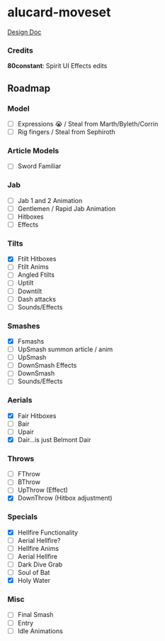 # alucard-moveset

[Design Doc](https://docs.google.com/document/d/1GTgq4NNwgGAbjD-_LC7m4ab_V4OuEZvZKC98tjZOiLA/edit?usp=sharing)

### Credits

**80constant**: Spirit UI Effects edits

## Roadmap

### Model

- [ ] Expressions 😭 / Steal from Marth/Byleth/Corrin
- [ ] Rig fingers / Steal from Sephiroth 

### Article Models

- [ ] Sword Familiar

### Jab
- [ ] Jab 1 and 2 Animation
- [ ] Gentlemen / Rapid Jab Animation
- [ ] Hitboxes
- [ ] Effects

### Tilts
- [X] Ftilt Hitboxes
- [ ] Ftilt Anims
- [ ] Angled Ftilts
- [ ] Uptilt
- [ ] Downtilt
- [ ] Dash attacks
- [ ] Sounds/Effects

### Smashes
- [X] Fsmashs
- [ ] UpSmash summon article / anim
- [ ] UpSmash 
- [ ] DownSmash Effects
- [ ] DownSmash
- [ ] Sounds/Effects

### Aerials
- [X] Fair Hitboxes
- [ ] Bair
- [ ] Upair
- [X] Dair...is just Belmont Dair

### Throws
- [ ] FThrow
- [ ] BThrow
- [ ] UpThrow (Effect)
- [X] DownThrow (Hitbox adjustment)

### Specials
- [X] Hellfire Functionality
- [ ] Aerial Hellfire?
- [ ] Hellfire Anims
- [ ] Aerial Hellfire
- [ ] Dark Dive Grab
- [ ] Soul of Bat
- [X] Holy Water

### Misc
- [ ] Final Smash
- [ ] Entry
- [ ] Idle Animations